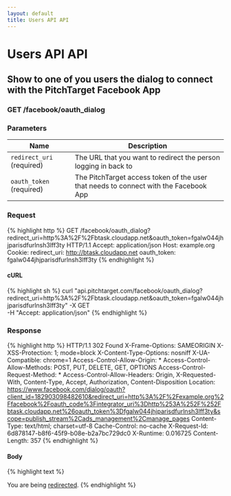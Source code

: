```yaml
---
layout: default
title: Users API API
---
```


# Users API API

## Show to one of you users the dialog to connect with the PitchTarget Facebook App

### GET /facebook/oauth_dialog


### Parameters

Name | Description |
-----|-------------|
`redirect_uri` (required) | The URL that you want to redirect the person logging in back to |
`oauth_token` (required) | The PitchTarget access token of the user that needs to connect with the Facebook App |

### Request

{% highlight http %}
GET /facebook/oauth_dialog?redirect_uri=http%3A%2F%2Fbtask.cloudapp.net&amp;oauth_token=fgalw044jhjparisdfurlnsh3lff3ty HTTP/1.1
Accept: application/json
Host: example.org
Cookie: 
redirect_uri: http://btask.cloudapp.net
oauth_token: fgalw044jhjparisdfurlnsh3lff3ty
{% endhighlight %}


#### cURL

{% highlight sh %}
curl "api.pitchtarget.com/facebook/oauth_dialog?redirect_uri=http%3A%2F%2Fbtask.cloudapp.net&oauth_token=fgalw044jhjparisdfurlnsh3lff3ty" -X GET \
	-H "Accept: application/json"
{% endhighlight %}

### Response

{% highlight http %}
HTTP/1.1 302 Found
X-Frame-Options: SAMEORIGIN
X-XSS-Protection: 1; mode=block
X-Content-Type-Options: nosniff
X-UA-Compatible: chrome=1
Access-Control-Allow-Origin: *
Access-Control-Allow-Methods: POST, PUT, DELETE, GET, OPTIONS
Access-Control-Request-Method: *
Access-Control-Allow-Headers: Origin, X-Requested-With, Content-Type, Accept, Authorization, Content-Disposition
Location: https://www.facebook.com/dialog/oauth?client_id=182903098482610&redirect_uri=http%3A%2F%2Fexample.org%2Ffacebook%2Foauth_code%3Fintegrator_uri%3Dhttp%253A%252F%252Fbtask.cloudapp.net%26oauth_token%3Dfgalw044jhjparisdfurlnsh3lff3ty&scope=publish_stream%2Cads_management%2Cmanage_pages
Content-Type: text/html; charset=utf-8
Cache-Control: no-cache
X-Request-Id: 6d878147-b8f6-45f9-b08e-b2a7bc729dc0
X-Runtime: 0.016725
Content-Length: 357
{% endhighlight %}

#### Body

{% highlight text %}
<html><body>You are being <a href="https://www.facebook.com/dialog/oauth?client_id=182903098482610&amp;redirect_uri=http%3A%2F%2Fexample.org%2Ffacebook%2Foauth_code%3Fintegrator_uri%3Dhttp%253A%252F%252Fbtask.cloudapp.net%26oauth_token%3Dfgalw044jhjparisdfurlnsh3lff3ty&amp;scope=publish_stream%2Cads_management%2Cmanage_pages">redirected</a>.</body></html>
{% endhighlight %}

